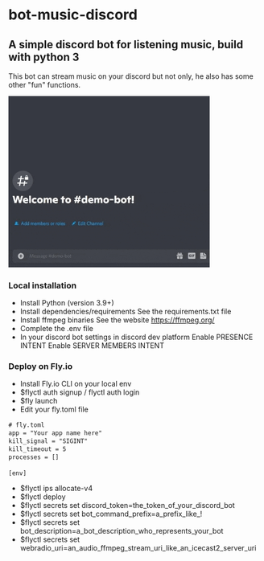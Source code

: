 # bot-music-discord
## A simple discord bot for listening music, build with python 3
This bot can stream music on your discord but not only, he also has some other "fun" functions.

<img src="demo-readme.gif" width="400" />

### Local installation
- Install Python (version 3.9+)
- Install dependencies/requirements
See the requirements.txt file
- Install ffmpeg binaries
See the website https://ffmpeg.org/
- Complete the .env file
- In your discord bot settings in discord dev platform
Enable PRESENCE INTENT
Enable SERVER MEMBERS INTENT

### Deploy on Fly.io
- Install Fly.io CLI on your local env
- $flyctl auth signup / flyctl auth login
- $fly launch
- Edit your fly.toml file
````
# fly.toml
app = "Your app name here"
kill_signal = "SIGINT"
kill_timeout = 5
processes = []

[env]
````
- $flyctl ips allocate-v4
- $flyctl deploy
- $flyctl secrets set discord_token=the_token_of_your_discord_bot
- $flyctl secrets set bot_command_prefix=a_prefix_like_!
- $flyctl secrets set bot_description=a_bot_description_who_represents_your_bot
- $flyctl secrets set webradio_uri=an_audio_ffmpeg_stream_uri_like_an_icecast2_server_uri
